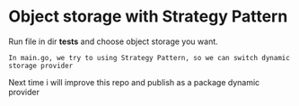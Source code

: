 
# Object storage with Strategy Pattern

Run file in dir __tests__ and choose object storage you want.

```
In main.go, we try to using Strategy Pattern, so we can switch dynamic
storage provider
```

Next time i will improve this repo and publish as a package dynamic provider